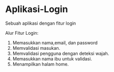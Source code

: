 # Aplikasi-Login
Sebuah aplikasi dengan fitur login

Alur Fitur Login:
1. Memasukkan nama,email, dan password
2. Memvalidasi masukan.
3. Memvalidasi pengguna dengan deteksi wajah.
4. Memasukkan nama ibu untuk validasi.
5. Menampilkan halam home.
